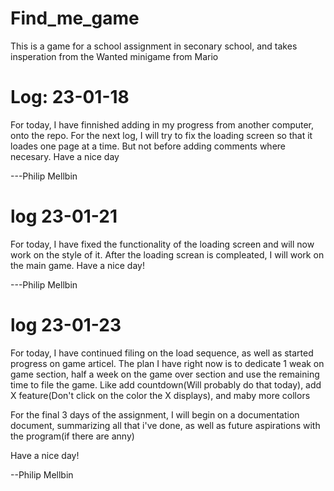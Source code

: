# Find_me_game
This is a game for a school assignment in seconary school, and takes insperation from the Wanted minigame from Mario


# Log: 23-01-18
For today, I have finnished adding in my progress from another computer, onto the repo.
For the next log, I will try to fix the loading screen so that it loades one page at a time.
But not before adding comments where necesary.
Have a nice day

---Philip Mellbin

# log 23-01-21
For today, I have fixed the functionality of the loading screen and will now work on the style of it.
After the loading screan is compleated, I will work on the main game.
Have a nice day!

---Philip Mellbin

# log 23-01-23

For today, I have continued filing on the load sequence, as well as started progress on game articel.
The plan I have right now is to dedicate 1 weak on game section, half a week on the game over section and use the remaining time to file the game. Like add countdown(Will probably do that today), add X feature(Don't click on the color the X displays), and maby more collors

For the final 3 days of the assignment, I will begin on a documentation document, summarizing all that i've done, as well as future aspirations with the program(if there are anny)

Have a nice day!

--Philip Mellbin